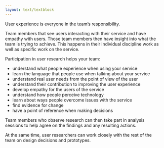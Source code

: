```yaml
---
layout: text/textblock
---
```


User experience is everyone in the team’s responsibility.

Team members that see users interacting with their service and  have empathy with users. Those team members then have insight into what the team is trying to achieve. This happens in their individual discipline work as well as specific work on the service.

Participation in user research helps your team:
- understand what people experience when using your service
- learn the language that people use when talking about your service
- understand real user needs from the point of view of the user
- understand their contribution to improving the user experience
- develop empathy for the users of the service
- understand how people perceive technology
- learn about ways people overcome issues with the service
- find evidence for change
- have a point of reference when making decisions

Team members who observe research can then take part in analysis sessions to help agree on the findings and any resulting actions.

At the same time, user researchers can work closely with the rest of the team on design decisions and prototypes.
